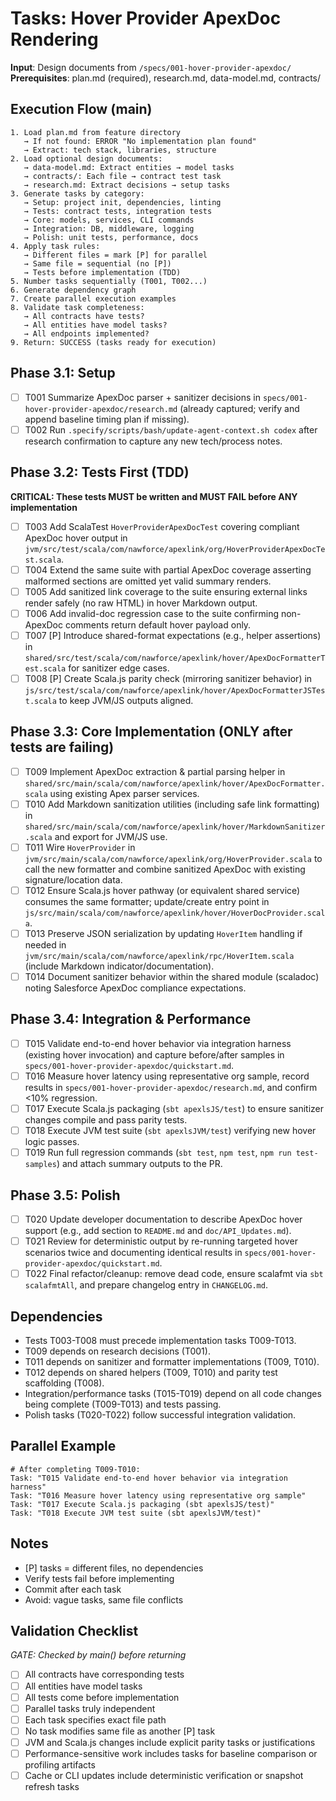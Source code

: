 # Tasks: Hover Provider ApexDoc Rendering

**Input**: Design documents from `/specs/001-hover-provider-apexdoc/`
**Prerequisites**: plan.md (required), research.md, data-model.md, contracts/

## Execution Flow (main)
```
1. Load plan.md from feature directory
   → If not found: ERROR "No implementation plan found"
   → Extract: tech stack, libraries, structure
2. Load optional design documents:
   → data-model.md: Extract entities → model tasks
   → contracts/: Each file → contract test task
   → research.md: Extract decisions → setup tasks
3. Generate tasks by category:
   → Setup: project init, dependencies, linting
   → Tests: contract tests, integration tests
   → Core: models, services, CLI commands
   → Integration: DB, middleware, logging
   → Polish: unit tests, performance, docs
4. Apply task rules:
   → Different files = mark [P] for parallel
   → Same file = sequential (no [P])
   → Tests before implementation (TDD)
5. Number tasks sequentially (T001, T002...)
6. Generate dependency graph
7. Create parallel execution examples
8. Validate task completeness:
   → All contracts have tests?
   → All entities have model tasks?
   → All endpoints implemented?
9. Return: SUCCESS (tasks ready for execution)
```

## Phase 3.1: Setup
- [ ] T001 Summarize ApexDoc parser + sanitizer decisions in `specs/001-hover-provider-apexdoc/research.md` (already captured; verify and append baseline timing plan if missing).
- [ ] T002 Run `.specify/scripts/bash/update-agent-context.sh codex` after research confirmation to capture any new tech/process notes.

## Phase 3.2: Tests First (TDD)
**CRITICAL: These tests MUST be written and MUST FAIL before ANY implementation**
- [ ] T003 Add ScalaTest `HoverProviderApexDocTest` covering compliant ApexDoc hover output in `jvm/src/test/scala/com/nawforce/apexlink/org/HoverProviderApexDocTest.scala`.
- [ ] T004 Extend the same suite with partial ApexDoc coverage asserting malformed sections are omitted yet valid summary renders.
- [ ] T005 Add sanitized link coverage to the suite ensuring external links render safely (no raw HTML) in hover Markdown output.
- [ ] T006 Add invalid-doc regression case to the suite confirming non-ApexDoc comments return default hover payload only.
- [ ] T007 [P] Introduce shared-format expectations (e.g., helper assertions) in `shared/src/test/scala/com/nawforce/apexlink/hover/ApexDocFormatterTest.scala` for sanitizer edge cases.
- [ ] T008 [P] Create Scala.js parity check (mirroring sanitizer behavior) in `js/src/test/scala/com/nawforce/apexlink/hover/ApexDocFormatterJSTest.scala` to keep JVM/JS outputs aligned.

## Phase 3.3: Core Implementation (ONLY after tests are failing)
- [ ] T009 Implement ApexDoc extraction & partial parsing helper in `shared/src/main/scala/com/nawforce/apexlink/hover/ApexDocFormatter.scala` using existing Apex parser services.
- [ ] T010 Add Markdown sanitization utilities (including safe link formatting) in `shared/src/main/scala/com/nawforce/apexlink/hover/MarkdownSanitizer.scala` and export for JVM/JS use.
- [ ] T011 Wire `HoverProvider` in `jvm/src/main/scala/com/nawforce/apexlink/org/HoverProvider.scala` to call the new formatter and combine sanitized ApexDoc with existing signature/location data.
- [ ] T012 Ensure Scala.js hover pathway (or equivalent shared service) consumes the same formatter; update/create entry point in `js/src/main/scala/com/nawforce/apexlink/hover/HoverDocProvider.scala`.
- [ ] T013 Preserve JSON serialization by updating `HoverItem` handling if needed in `jvm/src/main/scala/com/nawforce/apexlink/rpc/HoverItem.scala` (include Markdown indicator/documentation).
- [ ] T014 Document sanitizer behavior within the shared module (scaladoc) noting Salesforce ApexDoc compliance expectations.

## Phase 3.4: Integration & Performance
- [ ] T015 Validate end-to-end hover behavior via integration harness (existing hover invocation) and capture before/after samples in `specs/001-hover-provider-apexdoc/quickstart.md`.
- [ ] T016 Measure hover latency using representative org sample, record results in `specs/001-hover-provider-apexdoc/research.md`, and confirm <10% regression.
- [ ] T017 Execute Scala.js packaging (`sbt apexlsJS/test`) to ensure sanitizer changes compile and pass parity tests.
- [ ] T018 Execute JVM test suite (`sbt apexlsJVM/test`) verifying new hover logic passes.
- [ ] T019 Run full regression commands (`sbt test`, `npm test`, `npm run test-samples`) and attach summary outputs to the PR.

## Phase 3.5: Polish
- [ ] T020 Update developer documentation to describe ApexDoc hover support (e.g., add section to `README.md` and `doc/API_Updates.md`).
- [ ] T021 Review for deterministic output by re-running targeted hover scenarios twice and documenting identical results in `specs/001-hover-provider-apexdoc/quickstart.md`.
- [ ] T022 Final refactor/cleanup: remove dead code, ensure scalafmt via `sbt scalafmtAll`, and prepare changelog entry in `CHANGELOG.md`.

## Dependencies
- Tests T003-T008 must precede implementation tasks T009-T013.
- T009 depends on research decisions (T001).
- T011 depends on sanitizer and formatter implementations (T009, T010).
- T012 depends on shared helpers (T009, T010) and parity test scaffolding (T008).
- Integration/performance tasks (T015-T019) depend on all code changes being complete (T009-T013) and tests passing.
- Polish tasks (T020-T022) follow successful integration validation.

## Parallel Example
```
# After completing T009-T010:
Task: "T015 Validate end-to-end hover behavior via integration harness"
Task: "T016 Measure hover latency using representative org sample"
Task: "T017 Execute Scala.js packaging (sbt apexlsJS/test)"
Task: "T018 Execute JVM test suite (sbt apexlsJVM/test)"
```

## Notes
- [P] tasks = different files, no dependencies
- Verify tests fail before implementing
- Commit after each task
- Avoid: vague tasks, same file conflicts

## Validation Checklist
*GATE: Checked by main() before returning*

- [ ] All contracts have corresponding tests
- [ ] All entities have model tasks
- [ ] All tests come before implementation
- [ ] Parallel tasks truly independent
- [ ] Each task specifies exact file path
- [ ] No task modifies same file as another [P] task
- [ ] JVM and Scala.js changes include explicit parity tasks or justifications
- [ ] Performance-sensitive work includes tasks for baseline comparison or profiling artifacts
- [ ] Cache or CLI updates include deterministic verification or snapshot refresh tasks
